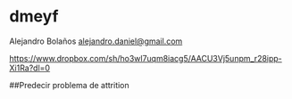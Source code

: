 # dmeyf
Alejandro Bolaños
alejandro.daniel@gmail.com

https://www.dropbox.com/sh/ho3wl7uqm8iacg5/AACU3Vj5unpm_r28ipp-Xi1Ra?dl=0

##Predecir problema de attrition